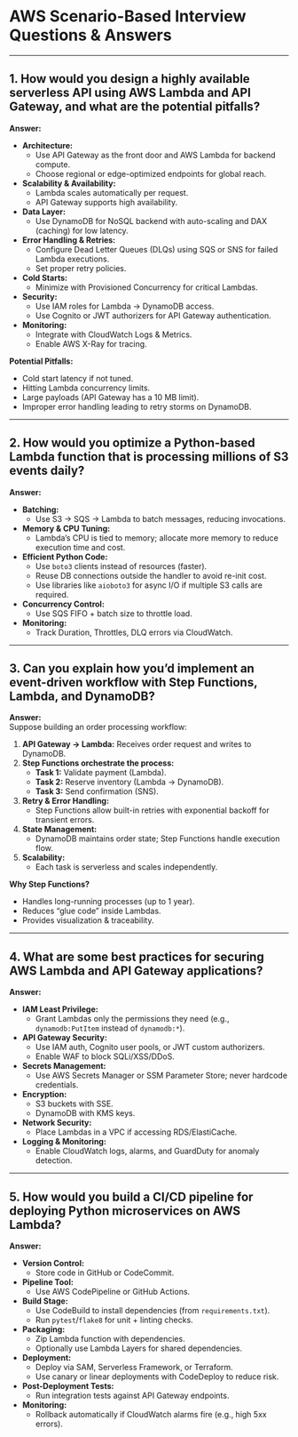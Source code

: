 # AWS Scenario-Based Interview Questions & Answers

---

## 1. How would you design a highly available serverless API using AWS Lambda and API Gateway, and what are the potential pitfalls?

**Answer:**  
- **Architecture:**  
  - Use API Gateway as the front door and AWS Lambda for backend compute.
  - Choose regional or edge-optimized endpoints for global reach.
- **Scalability & Availability:**  
  - Lambda scales automatically per request.
  - API Gateway supports high availability.
- **Data Layer:**  
  - Use DynamoDB for NoSQL backend with auto-scaling and DAX (caching) for low latency.
- **Error Handling & Retries:**  
  - Configure Dead Letter Queues (DLQs) using SQS or SNS for failed Lambda executions.
  - Set proper retry policies.
- **Cold Starts:**  
  - Minimize with Provisioned Concurrency for critical Lambdas.
- **Security:**  
  - Use IAM roles for Lambda → DynamoDB access.
  - Use Cognito or JWT authorizers for API Gateway authentication.
- **Monitoring:**  
  - Integrate with CloudWatch Logs & Metrics.
  - Enable AWS X-Ray for tracing.

**Potential Pitfalls:**
- Cold start latency if not tuned.
- Hitting Lambda concurrency limits.
- Large payloads (API Gateway has a 10 MB limit).
- Improper error handling leading to retry storms on DynamoDB.

---

## 2. How would you optimize a Python-based Lambda function that is processing millions of S3 events daily?

**Answer:**  
- **Batching:**  
  - Use S3 → SQS → Lambda to batch messages, reducing invocations.
- **Memory & CPU Tuning:**  
  - Lambda’s CPU is tied to memory; allocate more memory to reduce execution time and cost.
- **Efficient Python Code:**  
  - Use `boto3` clients instead of resources (faster).
  - Reuse DB connections outside the handler to avoid re-init cost.
  - Use libraries like `aioboto3` for async I/O if multiple S3 calls are required.
- **Concurrency Control:**  
  - Use SQS FIFO + batch size to throttle load.
- **Monitoring:**  
  - Track Duration, Throttles, DLQ errors via CloudWatch.

---

## 3. Can you explain how you’d implement an event-driven workflow with Step Functions, Lambda, and DynamoDB?

**Answer:**  
Suppose building an order processing workflow:

1. **API Gateway → Lambda:** Receives order request and writes to DynamoDB.
2. **Step Functions orchestrate the process:**
   - **Task 1:** Validate payment (Lambda).
   - **Task 2:** Reserve inventory (Lambda → DynamoDB).
   - **Task 3:** Send confirmation (SNS).
3. **Retry & Error Handling:**  
   - Step Functions allow built-in retries with exponential backoff for transient errors.
4. **State Management:**  
   - DynamoDB maintains order state; Step Functions handle execution flow.
5. **Scalability:**  
   - Each task is serverless and scales independently.

**Why Step Functions?**
- Handles long-running processes (up to 1 year).
- Reduces “glue code” inside Lambdas.
- Provides visualization & traceability.

---

## 4. What are some best practices for securing AWS Lambda and API Gateway applications?

**Answer:**  
- **IAM Least Privilege:**  
  - Grant Lambdas only the permissions they need (e.g., `dynamodb:PutItem` instead of `dynamodb:*`).
- **API Gateway Security:**  
  - Use IAM auth, Cognito user pools, or JWT custom authorizers.
  - Enable WAF to block SQLi/XSS/DDoS.
- **Secrets Management:**  
  - Use AWS Secrets Manager or SSM Parameter Store; never hardcode credentials.
- **Encryption:**  
  - S3 buckets with SSE.
  - DynamoDB with KMS keys.
- **Network Security:**  
  - Place Lambdas in a VPC if accessing RDS/ElastiCache.
- **Logging & Monitoring:**  
  - Enable CloudWatch logs, alarms, and GuardDuty for anomaly detection.

---

## 5. How would you build a CI/CD pipeline for deploying Python microservices on AWS Lambda?

**Answer:**  
- **Version Control:**  
  - Store code in GitHub or CodeCommit.
- **Pipeline Tool:**  
  - Use AWS CodePipeline or GitHub Actions.
- **Build Stage:**  
  - Use CodeBuild to install dependencies (from `requirements.txt`).
  - Run `pytest`/`flake8` for unit + linting checks.
- **Packaging:**  
  - Zip Lambda function with dependencies.
  - Optionally use Lambda Layers for shared dependencies.
- **Deployment:**  
  - Deploy via SAM, Serverless Framework, or Terraform.
  - Use canary or linear deployments with CodeDeploy to reduce risk.
- **Post-Deployment Tests:**  
  - Run integration tests against API Gateway endpoints.
- **Monitoring:**  
  - Rollback automatically if CloudWatch alarms fire (e.g., high 5xx errors).